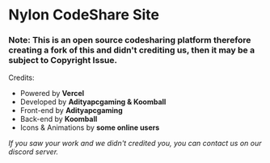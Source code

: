 # Nylon CodeShare Site

### Note: This is an open source codesharing platform therefore creating a fork of this and didn't crediting us, then it may be a subject to Copyright Issue.

Credits:
- Powered by **Vercel**
- Developed by **Adityapcgaming & Koomball**
- Front-end by **Adityapcgaming**
- Back-end by **Koomball**
- Icons & Animations by **some online users**

*If you saw your work and we didn't credited you, you can contact us on our discord server.*
